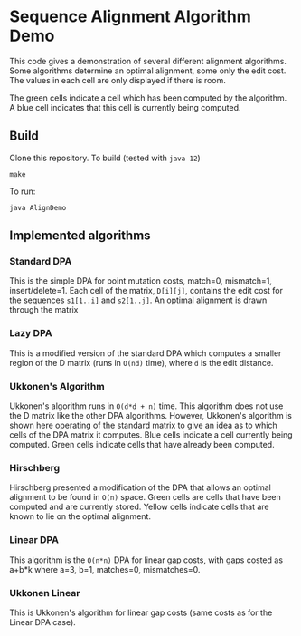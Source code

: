 
# Sequence Alignment Algorithm Demo


This code gives a demonstration of several different alignment algorithms.
Some algorithms determine an optimal alignment, some only
the edit cost.  The values in each cell are only
displayed if there is room.

The green cells indicate a cell which has been computed by
the algorithm.  A blue cell indicates that this cell is currently being
computed.

## Build

Clone this repository.  To build (tested with `java 12`)

    make

To run:

    java AlignDemo


## Implemented algorithms

### Standard DPA
This is the simple DPA for point mutation costs,
match=0, mismatch=1, insert/delete=1.
Each cell of the matrix, `D[i][j]`, contains the edit cost for the sequences
`s1[1..i]` and `s2[1..j]`.  An optimal alignment is drawn through the matrix

### Lazy DPA
This is a modified version of the standard DPA which computes a smaller region
of the D matrix (runs in `O(nd)` time), where `d` is the edit distance.


### Ukkonen's Algorithm
Ukkonen's algorithm runs in `O(d*d + n)` time.  This algorithm does not use the
D matrix like the other DPA algorithms.  However, Ukkonen's algorithm is shown
here operating of the standard matrix to give an idea as to which cells of the
DPA matrix it computes.  Blue cells indicate a cell currently being computed.
Green cells indicate cells that have already been computed.

### Hirschberg
Hirschberg presented a modification of the DPA that allows an optimal
alignment to be found in `O(n)` space.  Green cells are cells that have been
computed and are currently stored.  Yellow cells indicate cells that are known
to lie on the optimal alignment.

### Linear DPA
This algorithm is the `O(n*n)` DPA for linear gap
costs, with gaps costed as a+b*k where a=3, b=1, matches=0,
mismatches=0.


[comment]: # (Lazy Linear DPA)
[comment]: # (An attempt at a lazy evaluation for linear gap costs.  It is wrong, incorrect and don't work!)

### Ukkonen Linear
This is Ukkonen's algorithm for linear gap costs (same costs
as for the Linear DPA case).
